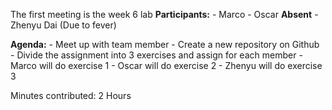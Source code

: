 The first meeting is the week 6 lab
**Participants:** 
    - Marco
    - Oscar
**Absent**
    - Zhenyu Dai (Due to fever)

**Agenda:**
    - Meet up with team member
    - Create a new repository on Github
    - Divide the assignment into 3 exercises and assign for each member
    - Marco will do exercise 1
    - Oscar will do exercise 2
    - Zhenyu will do exercise 3

Minutes contributed: 2 Hours

